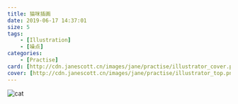 ```yaml
---
title: 猫咪插画
date: 2019-06-17 14:37:01
size: 5
tags: 
	- [Illustration]
	- [噪点]
categories:
	- [Practise]
card: [http://cdn.janescott.cn/images/jane/practise/illustrator_cover.png]
cover: [http://cdn.janescott.cn/images/jane/practise/illustrator_top.png]
---
```


![cat](http://cdn.janescott.cn/images/jane/practise/cat_illustration_min.png)